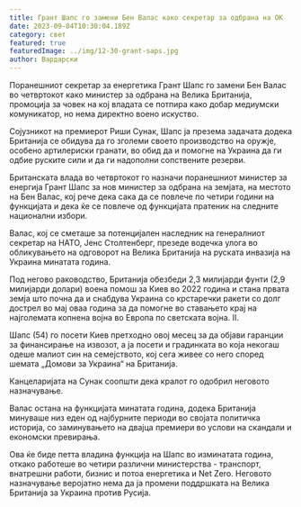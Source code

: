 ```yaml
---
title: Грант Шапс го замени Бен Валас како секретар за одбрана на ОК
date: 2023-09-04T10:30:04.189Z
category: свет
featured: true
featuredImage: ../img/12-30-grant-saps.jpg
author: Вардарски
---
```

Поранешниот секретар за енергетика Грант Шапс го замени Бен Валас во четвртокот како министер за одбрана на Велика Британија, промоција за човек на кој владата се потпира како добар медиумски комуникатор, но нема директно воено искуство.

Сојузникот на премиерот Риши Сунак, Шапс ја презема задачата додека Британија се обидува да го зголеми своето производство на оружје, особено артилериски гранати, во обид да и помогне на Украина да ги одбие руските сили и да ги надополни сопствените резерви.

Британската влада во четвртокот го назначи поранешниот министер за енергија Грант Шапс за нов министер за одбрана на земјата, на местото на Бен Валас, кој рече дека сака да се повлече по четири години на функцијата и дека ќе се повлече од функцијата пратеник на следните национални избори.

Валас, кој се сметаше за потенцијален наследник на генералниот секретар на НАТО, Јенс Столтенберг, презеде водечка улога во обликувањето на одговорот на Велика Британија на руската инвазија на Украина минатата година.

Под негово раководство, Британија обезбеди 2,3 милијарди фунти (2,9 милијарди долари) воена помош за Киев во 2022 година и стана првата земја што почна да и снабдува Украина со крстаречки ракети со долг дострел во мај оваа година за да помогне во ставањето крај на најголемата копнена војна во Европа по светската војна. II.

Шапс (54) го посети Киев претходно овој месец за да објави гаранции за финансирање на извозот, а ја посети и градинката во која некогаш одеше малиот син на семејството, кој сега живее со него според шемата „Домови за Украина“ на Британија.

Канцеларијата на Сунак соопшти дека кралот го одобрил неговото назначување.

Валас остана на функцијата минатата година, додека Британија минуваше низ еден од најбурните периоди во својата политичка историја, со заминувањето на двајца премиери во услови на скандали и економски превирања.

Ова ќе биде петта владина функција на Шапс во изминатата година, откако работеше во четири различни министерства - транспорт, внатрешни работи, бизнис и потоа енергетика и Net Zero. Неговото назначување веројатно нема да ја промени поддршката на Велика Британија за Украина против Русија.